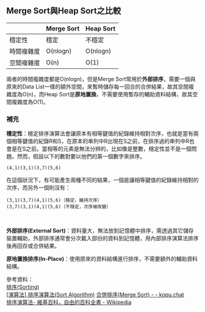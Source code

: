 ## Merge Sort與Heap Sort之比較
||Merge Sort|Heap Sort|
|---|---|---|
|穩定性|穩定|不穩定|
|時間複雜度|O(nlogn)|O(nlogn)|
|空間複雜度|O(n)|O(1)|

兩者的時間複雜度都是O(nlogn)，但是Merge Sort常用於**外部排序**，需要一個與原來的Data List一樣的額外空間，來暫時儲存每一回合的合併結果，故其空間複雜度為O(n)，而Heap Sort是**原地置換**，不需要使用暫存的輔助資料結構，故其空間複雜度為O(1)。

### 補充
**穩定性**：穩定排序演算法會讓原本有相等鍵值的紀錄維持相對次序，也就是當有兩個相等鍵值的紀錄R和S，在原本的串列中R出現在S之前，在排序過的串列中R也會是在S之前。當相等的元素是無法分辨的，比如像是整數，穩定性並不是一個問題。然而，假設以下的數對要以他們的第一個數字來排序。    

    (4,1)(3,1)(3,7)(5,6)    

在這個狀況下，有可能產生兩種不同的結果，一個是讓相等鍵值的紀錄維持相對的次序，而另外一個則沒有：    

    (3,1)(3,7)(4,1)(5,6)（穩定，維持次序）
    (3,7)(3,1)(4,1)(5,6)（不穩定，次序被改變）
    
<br />    

**外部排序(External Sort)**：資料量大，無法放到記憶體中排序，需透過其它儲存裝置輔助，外部排序通常會分次載入部份的資料到記憶體，用內部排序演算法排序後再回存或合併結果。    

**原地置換排序(In-Place)**：使用原來的資料結構進行排序，不需要額外的輔助資料結構。
    
參考資料：    
[排序(Sorting)](http://spaces.isu.edu.tw/upload/18833/3/web/sorting.htm#_Toc229730286)    
[[演算法] 排序演算法(Sort Algorithm)](http://notepad.yehyeh.net/Content/Algorithm/Sort/Sort.php)
[合併排序(Merge Sort) - - kopu.chat](https://kopu.chat/2017/08/10/%E5%90%88%E4%BD%B5%E6%8E%92%E5%BA%8F-merge-sort/)    
[排序演算法- 維基百科，自由的百科全書 - Wikipedia](https://zh.wikipedia.org/wiki/%E6%8E%92%E5%BA%8F%E7%AE%97%E6%B3%95#%E7%A9%A9%E5%AE%9A%E7%9A%84%E6%8E%92%E5%BA%8F)
